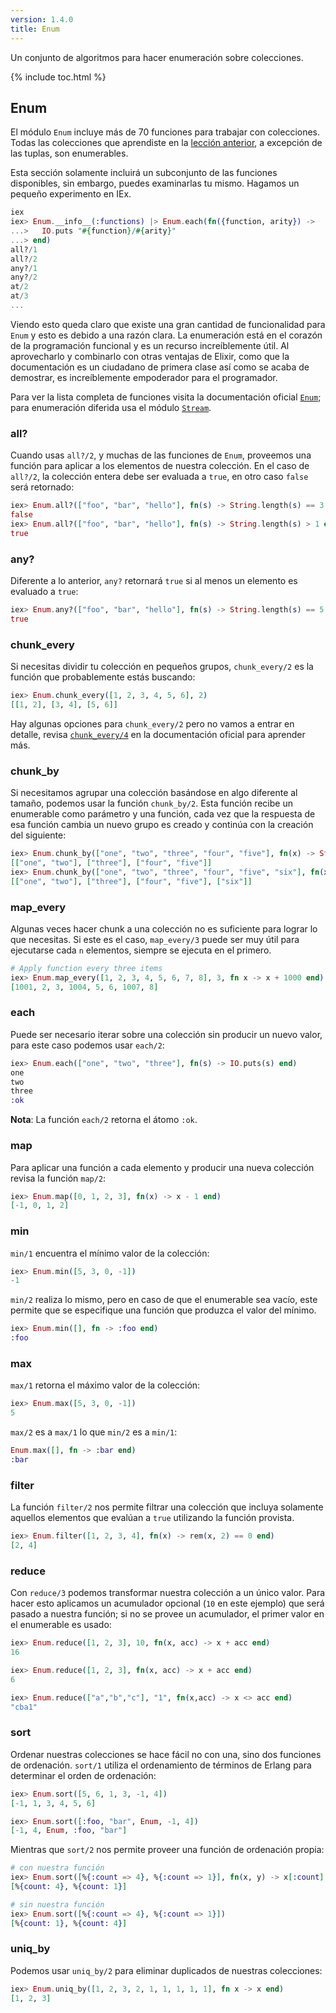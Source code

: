 ```yaml
---
version: 1.4.0
title: Enum
---
```


Un conjunto de algoritmos para hacer enumeración sobre colecciones.

{% include toc.html %}

## Enum

El módulo `Enum` incluye más de 70 funciones para trabajar con colecciones.
Todas las colecciones que aprendiste en la [lección anterior](../collections/), a excepción de las tuplas, son enumerables.

Esta sección solamente incluirá un subconjunto de las funciones disponibles, sin embargo, puedes examinarlas tu mismo.
Hagamos un pequeño experimento en IEx.

```elixir
iex
iex> Enum.__info__(:functions) |> Enum.each(fn({function, arity}) ->
...>   IO.puts "#{function}/#{arity}"
...> end)
all?/1
all?/2
any?/1
any?/2
at/2
at/3
...
```

Viendo esto queda claro que existe una gran cantidad de funcionalidad para `Enum` y esto es debido a una razón clara.
La enumeración está en el corazón de la programación funcional y es un recurso increíblemente útil.
Al aprovecharlo y combinarlo con otras ventajas de Elixir, como que la documentación es un ciudadano de primera clase así como se acaba de demostrar, es increíblemente empoderador para el programador.

Para ver la lista completa de funciones visita la documentación oficial [`Enum`](https://hexdocs.pm/elixir/Enum.html); para enumeración diferida usa el módulo [`Stream`](https://hexdocs.pm/elixir/Stream.html).


### all?

Cuando usas `all?/2`, y muchas de las funciones de `Enum`, proveemos una función para aplicar a los elementos de nuestra colección.
En el caso de `all?/2`, la colección entera debe ser evaluada a `true`, en otro caso `false` será retornado:

```elixir
iex> Enum.all?(["foo", "bar", "hello"], fn(s) -> String.length(s) == 3 end)
false
iex> Enum.all?(["foo", "bar", "hello"], fn(s) -> String.length(s) > 1 end)
true
```

### any?

Diferente a lo anterior, `any?` retornará `true` si al menos un elemento es evaluado a `true`:

```elixir
iex> Enum.any?(["foo", "bar", "hello"], fn(s) -> String.length(s) == 5 end)
true
```

### chunk_every

Si necesitas dividir tu colección en pequeños grupos, `chunk_every/2` es la función que probablemente estás buscando:

```elixir
iex> Enum.chunk_every([1, 2, 3, 4, 5, 6], 2)
[[1, 2], [3, 4], [5, 6]]
```

Hay algunas opciones para `chunk_every/2` pero no vamos a entrar en detalle, revisa [`chunk_every/4`](https://hexdocs.pm/elixir/Enum.html#chunk_every/4) en la documentación oficial para aprender más.

### chunk_by

Si necesitamos agrupar una colección basándose en algo diferente al tamaño, podemos usar la función `chunk_by/2`.
Esta función recibe un enumerable como parámetro y una función, cada vez que la respuesta de esa función cambia un nuevo grupo es creado y continúa con la creación del siguiente:

```elixir
iex> Enum.chunk_by(["one", "two", "three", "four", "five"], fn(x) -> String.length(x) end)
[["one", "two"], ["three"], ["four", "five"]]
iex> Enum.chunk_by(["one", "two", "three", "four", "five", "six"], fn(x) -> String.length(x) end)
[["one", "two"], ["three"], ["four", "five"], ["six"]]
```

### map_every

Algunas veces hacer chunk a una colección no es suficiente para lograr lo que necesitas.
Si este es el caso, `map_every/3` puede ser muy útil para ejecutarse cada `n` elementos, siempre se ejecuta en el primero.

```elixir
# Apply function every three items
iex> Enum.map_every([1, 2, 3, 4, 5, 6, 7, 8], 3, fn x -> x + 1000 end)
[1001, 2, 3, 1004, 5, 6, 1007, 8]
```

### each

Puede ser necesario iterar sobre una colección sin producir un nuevo valor, para este caso podemos usar `each/2`:

```elixir
iex> Enum.each(["one", "two", "three"], fn(s) -> IO.puts(s) end)
one
two
three
:ok
```

__Nota__: La función `each/2` retorna el átomo `:ok`.

### map

Para aplicar una función a cada elemento y producir una nueva colección revisa la función `map/2`:

```elixir
iex> Enum.map([0, 1, 2, 3], fn(x) -> x - 1 end)
[-1, 0, 1, 2]
```

### min

`min/1` encuentra el mínimo valor de la colección:

```elixir
iex> Enum.min([5, 3, 0, -1])
-1
```

`min/2` realiza lo mismo, pero en caso de que el enumerable sea vacío, este permite que se especifique una función que produzca el valor del mínimo.

```elixir
iex> Enum.min([], fn -> :foo end)
:foo
```

### max

`max/1` retorna el máximo valor de la colección:

```elixir
iex> Enum.max([5, 3, 0, -1])
5
```

`max/2` es a `max/1` lo que `min/2` es a `min/1`:

```elixir
Enum.max([], fn -> :bar end)
:bar
```

### filter

La función `filter/2` nos permite filtrar una colección que incluya solamente aquellos elementos que evalúan a `true` utilizando la función provista.

```elixir
iex> Enum.filter([1, 2, 3, 4], fn(x) -> rem(x, 2) == 0 end)
[2, 4]
```

### reduce

Con `reduce/3` podemos transformar nuestra colección a un único valor.
Para hacer esto aplicamos un acumulador opcional (`10` en este ejemplo) que será pasado a nuestra función; si no se provee un acumulador, el primer valor en el enumerable es usado:

```elixir
iex> Enum.reduce([1, 2, 3], 10, fn(x, acc) -> x + acc end)
16

iex> Enum.reduce([1, 2, 3], fn(x, acc) -> x + acc end)
6

iex> Enum.reduce(["a","b","c"], "1", fn(x,acc) -> x <> acc end)
"cba1"
```

### sort

Ordenar nuestras colecciones se hace fácil no con una, sino dos funciones de ordenación.
`sort/1` utiliza el ordenamiento de términos de Erlang para determinar el orden de ordenación:

```elixir
iex> Enum.sort([5, 6, 1, 3, -1, 4])
[-1, 1, 3, 4, 5, 6]

iex> Enum.sort([:foo, "bar", Enum, -1, 4])
[-1, 4, Enum, :foo, "bar"]
```

Mientras que `sort/2` nos permite proveer una función de ordenación propia:

```elixir
# con nuestra función
iex> Enum.sort([%{:count => 4}, %{:count => 1}], fn(x, y) -> x[:count] > y[:count] end)
[%{count: 4}, %{count: 1}]

# sin nuestra función
iex> Enum.sort([%{:count => 4}, %{:count => 1}])
[%{count: 1}, %{count: 4}]
```

### uniq_by

Podemos usar `uniq_by/2` para eliminar duplicados de nuestras colecciones:

```elixir
iex> Enum.uniq_by([1, 2, 3, 2, 1, 1, 1, 1, 1], fn x -> x end)
[1, 2, 3]
```
